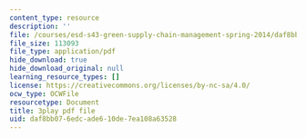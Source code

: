 ```yaml
---
content_type: resource
description: ''
file: /courses/esd-s43-green-supply-chain-management-spring-2014/daf8bb076edcade610de7ea108a63528_UBfckR8Ne5c.pdf
file_size: 113093
file_type: application/pdf
hide_download: true
hide_download_original: null
learning_resource_types: []
license: https://creativecommons.org/licenses/by-nc-sa/4.0/
ocw_type: OCWFile
resourcetype: Document
title: 3play pdf file
uid: daf8bb07-6edc-ade6-10de-7ea108a63528
---
```

